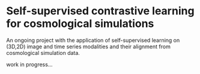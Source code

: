 # Self-supervised contrastive learning for cosmological simulations

An ongoing project with the application of self-supervised learning on (3D,2D) image and time series modalities and their alignment from cosmological simulation data.

work in progress...
